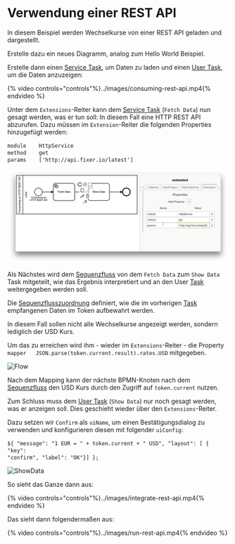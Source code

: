 # Verwendung einer REST API

In diesem Beispiel werden Wechselkurse von einer REST API geladen und
dargestellt.

Erstelle dazu ein neues Diagramm, analog zum Hello World Beispiel.

Erstelle dann einen [Service Task](../../anhang/GLOSSARY.md#service-task), um
Daten zu laden und einen [User Task](../../anhang/GLOSSARY.md#user-task), um die
Daten anzuzeigen:

{% video controls="controls"%}../images/consuming-rest-api.mp4{% endvideo %}

Unter dem `Extensions`-Reiter kann dem
[Service Task](../../anhang/GLOSSARY.md#service-task) (`Fetch Data`) nun gesagt
werden, was er tun soll: In diesem Fall eine HTTP REST API abzurufen. Dazu
müssen im `Extension`-Reiter die folgenden Properties hinzugefügt werden:

```
module    HttpService
method    get
params    ['http://api.fixer.io/latest']
```

![FetchData](../images/fetch-data-rest-api.png)

Als Nächstes wird dem [Sequenzfluss](../../anhang/GLOSSARY.md#sequenzfluss) von
dem `Fetch Data` zum `Show Data` Task mitgeteilt, wie das Ergebnis interpretiert
und an den User [Task](../../anhang/GLOSSARY.md#task) weitergegeben werden soll.

Die [Sequenzflusszuordnung](../../anhang/GLOSSARY.md#sequenzfluss) definiert,
wie die im vorherigen [Task](../../anhang/GLOSSARY.md#task) empfangenen Daten im
Token aufbewahrt werden.

In diesem Fall sollen nicht alle Wechselkurse angezeigt werden, sondern
lediglich der USD Kurs.

Um das zu erreichen wird ihm - wieder im `Extensions`-Reiter - die Property
```mapper   JSON.parse(token.current.result).rates.USD```
mitgegeben.

![Flow](../images/flow-rest-api.png)

Nach dem Mapping kann der nächste BPMN-Knoten nach dem
[Sequenzfluss](../../anhang/GLOSSARY.md#sequenzfluss) den USD Kurs durch den Zugriff auf
`token.current` nutzen.

Zum Schluss muss dem [User Task](../../anhang/GLOSSARY.md#user-task)
(`Show Data`) nur noch gesagt werden, was er anzeigen soll. Dies geschieht
wieder über den `Extensions`-Reiter.

Dazu setzen wir `Confirm` als `uiName`, um einen Bestätigungsdialog zu
verwenden und konfigurieren diesen mit folgender `uiConfig`:

```
${ "message": "1 EUR = " + token.current + " USD", "layout": [ { "key":
"confirm", "label": "OK"}] };
```

![ShowData](../images/show-data-rest-api.png)

So sieht das Ganze dann aus:

{% video controls="controls"%}../images/integrate-rest-api.mp4{% endvideo %}

Das sieht dann folgendermaßen aus:

{% video controls="controls"%}../images/run-rest-api.mp4{% endvideo %}
